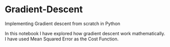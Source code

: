 # Gradient-Descent
Implementing Gradient descent from scratch in Python

In this notebook I have explored how gradient descent work mathematically. I have used Mean Squared Error as the Cost Function.

